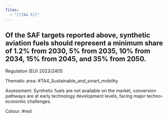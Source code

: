 ```yaml
---
files:
  - "[[TA4.5]]"
---
```

## Of the SAF targets reported above, synthetic aviation fuels should represent a minimum share of 1.2% from 2030, 5% from 2035, 10% from 2034, 15% from 2045, and 35% from 2050.
Regulation (EU) 2023/2405

Thematic area: #TA4_Sustainable_and_smart_mobility

Assessment: Synthetic fuels are not available on the market, conversion pathways are at early technology development levels, facing major techno-economic challenges.

Colour: #red